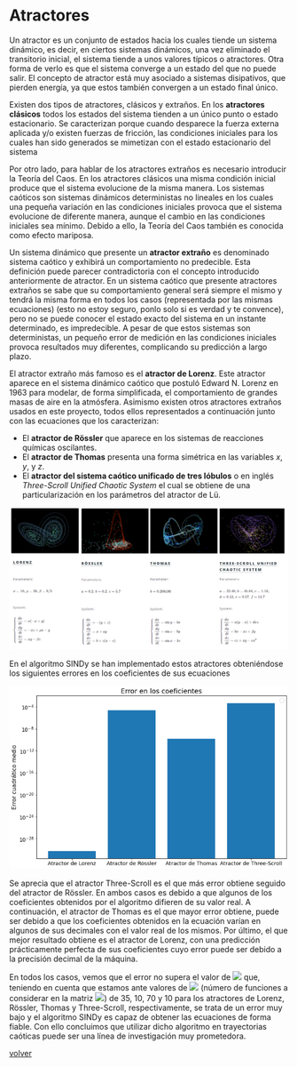 # Atractores

Un atractor es un conjunto de estados hacia los cuales tiende un sistema dinámico, es decir, en ciertos sistemas dinámicos, una vez eliminado el transitorio inicial, el sistema tiende a unos valores típicos o atractores. Otra forma de verlo es que el sistema converge a un estado del que no puede salir. El concepto de atractor está muy asociado a sistemas disipativos, que pierden energía, ya que estos también convergen a un estado final único.

Existen dos tipos de atractores, clásicos y extraños. En los **atractores clásicos** todos los estados del sistema tienden a un único punto o estado estacionario. Se caracterizan porque cuando desparece la fuerza externa aplicada y/o existen fuerzas de fricción, las condiciones iniciales para los cuales han sido generados se mimetizan con el estado estacionario del sistema

Por otro lado, para hablar de los atractores extraños es necesario introducir la Teoría del Caos. En los atractores clásicos una misma condición inicial produce que el sistema evolucione de la misma manera. Los sistemas caóticos son sistemas dinámicos deterministas no lineales en los cuales una pequeña variación en las condiciones iniciales provoca que el sistema evolucione de diferente manera, aunque el cambio en las condiciones iniciales sea mínimo. Debido a ello, la Teoría del Caos también es conocida como efecto mariposa.

Un sistema dinámico que presente un **atractor extraño** es denominado sistema caótico y exhibirá un comportamiento no predecible. Esta definición puede parecer contradictoria con el concepto introducido anteriormente de atractor. En un sistema caótico que presente atractores extraños se sabe que su comportamiento general será siempre el mismo y tendrá la misma forma en todos los casos (representada por las mismas ecuaciones) (esto no estoy seguro, ponlo solo si es verdad y te convence), pero no se puede conocer el estado exacto del sistema en un instante determinado, es impredecible. A pesar de que estos sistemas son deterministas, un pequeño error de medición en las condiciones iniciales provoca resultados muy diferentes, complicando su predicción a largo plazo.

El atractor extraño más famoso es el **atractor de Lorenz**. Este atractor aparece en el sistema dinámico caótico que postuló Edward N. Lorenz en 1963 para modelar, de forma simplificada, el comportamiento de grandes masas de aire en la atmósfera. Asimismo existen otros atractores extraños usados en este proyecto, todos ellos representados a continuación junto con las ecuaciones que los caracterizan:
- El **atractor de Rössler** que aparece en los sistemas de reacciones químicas oscilantes.
- El **atractor de Thomas** presenta una forma simétrica en las variables *x*, *y*, y *z*.
- El **atractor del sistema caótico unificado de tres lóbulos** o en inglés *Three-Scroll Unified Chaotic System* el cual se obtiene de una particularización en los parámetros del atractor de Lü. 

![](/assets/images/atractores.png)

En el algoritmo SINDy se han implementado estos atractores obteniéndose los siguientes errores en los coeficientes de sus ecuaciones

![](/assets/images/errores_atractores.png)

Se aprecia que el atractor Three-Scroll es el que más error obtiene seguido del atractor de Rössler. En ambos casos es debido a que algunos de los coeficientes obtenidos por el algoritmo difieren de su valor real. A continuación, el atractor de Thomas es el que mayor error obtiene, puede ser debido a que los coeficientes obtenidos en la ecuación varían en algunos de sus decimales con el valor real de los mismos. Por último, el que mejor resultado obtiene es el atractor de Lorenz, con una predicción prácticamente perfecta de sus coeficientes cuyo error puede ser debido a la precisión decimal de la máquina.

En todos los casos, vemos que el error no supera el valor de <img src="https://render.githubusercontent.com/render/math?math=10^{-4}"> que, teniendo en cuenta que estamos ante valores de <img src="https://render.githubusercontent.com/render/math?math=p"> (número de funciones a considerar en la matriz <img src="https://render.githubusercontent.com/render/math?math=\textbf{\Xi} \in \mathbb R^{p\times n}">) de 35, 10, 70 y 10 para los atractores de Lorenz, Rössler, Thomas y Three-Scroll, respectivamente, se trata de un error muy bajo y el algoritmo SINDy es capaz de obtener las ecuaciones de forma fiable. Con ello concluimos que utilizar dicho algoritmo en trayectorias caóticas puede ser una línea de investigación muy prometedora.

[volver](./)
